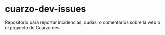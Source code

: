 # cuarzo-dev-issues
Repositorio para reportar incidencias, dudas, o comentarios sobre la web o el proyecto de Cuarzo.dev
